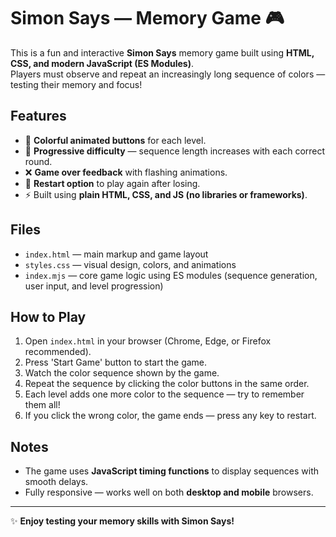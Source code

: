 # Simon Says — Memory Game 🎮

This is a fun and interactive **Simon Says** memory game built using **HTML, CSS, and modern JavaScript (ES Modules)**.  
Players must observe and repeat an increasingly long sequence of colors — testing their memory and focus!

## Features

- 🎨 **Colorful animated buttons** for each level.
- 🧠 **Progressive difficulty** — sequence length increases with each correct round.
- ❌ **Game over feedback** with flashing animations.
- 🔁 **Restart option** to play again after losing.
- ⚡ Built using **plain HTML, CSS, and JS (no libraries or frameworks)**.

## Files

- `index.html` — main markup and game layout
- `styles.css` — visual design, colors, and animations
- `index.mjs` — core game logic using ES modules (sequence generation, user input, and level progression)

## How to Play

1. Open `index.html` in your browser (Chrome, Edge, or Firefox recommended).
2. Press 'Start Game' button to start the game.
3. Watch the color sequence shown by the game.
4. Repeat the sequence by clicking the color buttons in the same order.
5. Each level adds one more color to the sequence — try to remember them all!
6. If you click the wrong color, the game ends — press any key to restart.

## Notes

- The game uses **JavaScript timing functions** to display sequences with smooth delays.
- Fully responsive — works well on both **desktop and mobile** browsers.

---

✨ **Enjoy testing your memory skills with Simon Says!**
